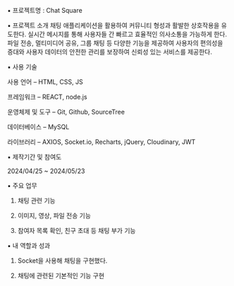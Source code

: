 ▪ 프로젝트명 : Chat Square


▪ 프로젝트 소개
   채팅 애플리케이션을 활용하여 커뮤니티 형성과 활발한 상호작용을 유도한다. 실시간 메시지를 통해 사용자들 간 빠르고 효율적인 의사소통을 가능하게 한다. 파일 전송, 멀티미디어 공유,
   그룹 채팅 등 다양한 기능을 제공하여 사용자의 편의성을 증대와 사용자 데이터의 안전한 
   관리를 보장하여 신뢰성 있는 서비스를 제공한다.

   
▪ 사용 기술

   사용 언어 – HTML, CSS, JS
   
   프레임워크 – REACT, node.js
   
   운영체제 및 도구 – Git, Github, SourceTree
   
   데이터베이스 – MySQL
   
   라이브러리 – AXIOS, Socket.io, Recharts, jQuery, Cloudinary, JWT

   
▪ 제작기간 및 참여도

   2024/04/25 ~ 2024/05/23

   
▪ 주요 업무

   1. 채팅 관련 기능
 
   2. 이미지, 영상, 파일 전송 기능

   3. 참여자 목록 확인, 친구 초대 등 채팅 부가 기능


▪ 내 역할과 성과 
   1. Socket을 사용해 채팅을 구현했다.

   2. 채팅에 관련된 기본적인 기능 구현

